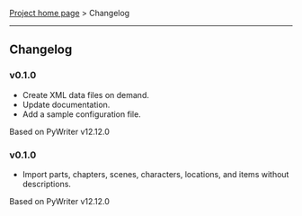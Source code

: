 [Project home page](index) > Changelog

------------------------------------------------------------------------

## Changelog

### v0.1.0

- Create XML data files on demand.
- Update documentation.
- Add a sample configuration file.

Based on PyWriter v12.12.0

### v0.1.0

- Import parts, chapters, scenes, characters, locations, and items without descriptions.

Based on PyWriter v12.12.0